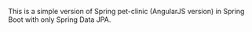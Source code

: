 This is a simple version of Spring pet-clinic (AngularJS version) in Spring Boot with only Spring Data JPA.
